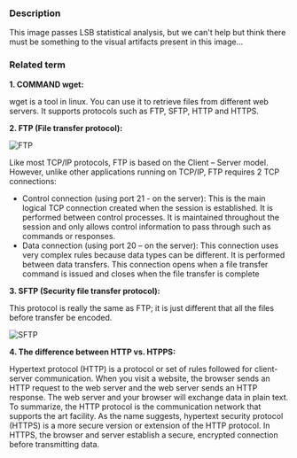 ### Description
This image passes LSB statistical analysis, but we can't help but think there must be something to the visual artifacts present in this image...

### Related term

**1. COMMAND wget:**

wget is a tool in linux. You can use it to retrieve files from different web servers. It supports protocols such as FTP, SFTP, HTTP and HTTPS.

**2. FTP (File transfer protocol):**

![FTP](https://media.geeksforgeeks.org/wp-content/uploads/20240110113246/File-Transfer-Protocol-and-HTTPS-gif-2.gif)

Like most TCP/IP protocols, FTP is based on the Client – ​​Server model. However, unlike other applications running on TCP/IP, FTP requires 2 TCP connections:

- Control connection (using port 21 - on the server): This is the main logical TCP connection created when the session is established. It is performed between control processes. It is maintained throughout the session and only allows control information to pass through such as commands or responses.
- Data connection (using port 20 – on the server): This connection uses very complex rules because data types can be different. It is performed between data transfers. This connection opens when a file transfer command is issued and closes when the file transfer is complete

**3. SFTP (Security file transfer protocol):**

This protocol is really the same as FTP; it is just different that all the files before transfer be encoded.

![SFTP](https://media.geeksforgeeks.org/wp-content/uploads/20211025154558/SFTPEncryptionandDecryption.jpg)

**4. The difference between HTTP vs. HTPPS:**

Hypertext protocol (HTTP) is a protocol or set of rules followed for client-server communication. When you visit a website, the browser sends an HTTP request to the web server and the web server sends an HTTP response. The web server and your browser will exchange data in plain text. To summarize, the HTTP protocol is the communication network that supports the art facility. As the name suggests, hypertext security protocol (HTTPS) is a more secure version or extension of the HTTP protocol. In HTTPS, the browser and server establish a secure, encrypted connection before transmitting data.
